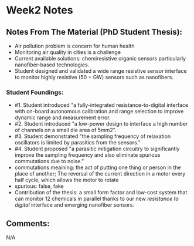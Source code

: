 # Week2 Notes

## Notes From The Material (PhD Student Thesis):

- Air pollution problem is concern for human health
- Monitoring air quality in cities is a challenge
- Current available solutions: chemiresistive organic sensors particularly nanofiber-based technologies.
- Student designed and validated a wide range resistive sensor interface to monitor highly resistive (50 + GW) sensors such as nanofibers.

### Student Foundings:

- #1. Student introduced "a fully-integrated resistance-to-digital interface with on-board autonomous calibration and range selection to improve dynamic 
range and measurement error.
- #2. Student introduced "a low-power design to interface a high number of channels on a small die area of 5mm2".
- #3. Student demonstrated "the sampling frequency of relaxation oscillators is limited by parasitics from the sensors."
- #4. Student proposed "a parasitic mitigation circuitry to significantly improve the sampling frequency and also eliminate 
spurious commutations due to noise."
- commutations meaining: the act of putting one thing or person in the place of another; The reversal of the current direction 
in a motor every half cycle, which allows the motor to rotate
- spurious: false, fake
- Contribution of the thesis: a small form factor and low-cost system that can monitor 12 chemicals in parallel 
thanks to our new *resistance* *to* *digital* interface and emerging nanofiber sensors.



## Comments:

N/A


